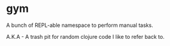 # gym

A bunch of REPL-able namespace to perform manual tasks.

A.K.A - A trash pit for random clojure code I like to refer back to.
